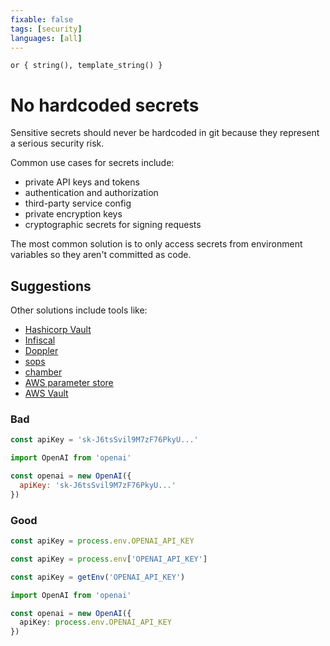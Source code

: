 ```yaml
---
fixable: false
tags: [security]
languages: [all]
---
```


```grit
or { string(), template_string() }
```

# No hardcoded secrets

Sensitive secrets should never be hardcoded in git because they represent a serious security risk.

Common use cases for secrets include:

- private API keys and tokens
- authentication and authorization
- third-party service config
- private encryption keys
- cryptographic secrets for signing requests

The most common solution is to only access secrets from environment variables so they aren't committed as code.

## Suggestions

Other solutions include tools like:

- [Hashicorp Vault](https://www.vaultproject.io)
- [Infiscal](https://infisical.com)
- [Doppler](https://www.doppler.com)
- [sops](https://github.com/getsops/sops)
- [chamber](https://github.com/segmentio/chamber)
- [AWS parameter store](https://docs.aws.amazon.com/systems-manager/latest/userguide/systems-manager-parameter-store.html)
- [AWS Vault](https://github.com/99designs/aws-vault)

### Bad

```js
const apiKey = 'sk-J6tsSvil9M7zF76PkyU...'
```

```js
import OpenAI from 'openai'

const openai = new OpenAI({
  apiKey: 'sk-J6tsSvil9M7zF76PkyU...'
})
```

### Good

```js
const apiKey = process.env.OPENAI_API_KEY
```

```js
const apiKey = process.env['OPENAI_API_KEY']
```

```js
const apiKey = getEnv('OPENAI_API_KEY')
```

```ts
import OpenAI from 'openai'

const openai = new OpenAI({
  apiKey: process.env.OPENAI_API_KEY
})
```
